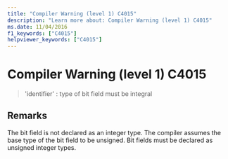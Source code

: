 ```yaml
---
title: "Compiler Warning (level 1) C4015"
description: "Learn more about: Compiler Warning (level 1) C4015"
ms.date: 11/04/2016
f1_keywords: ["C4015"]
helpviewer_keywords: ["C4015"]
---
```

# Compiler Warning (level 1) C4015

> 'identifier' : type of bit field must be integral

## Remarks

The bit field is not declared as an integer type. The compiler assumes the base type of the bit field to be unsigned. Bit fields must be declared as unsigned integer types.
